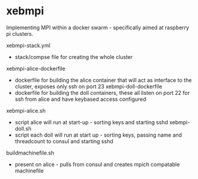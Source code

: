 # xebmpi
Implementing MPI within a docker swarm - specifically aimed at raspberry pi clusters.


xebmpi-stack.yml
  - stack/compse file for creating the whole cluster

xebmpi-alice-dockerfile 
  - dockerfile for building the alice container that will act as interface to the cluster, exposes only ssh on port 23
xebmpi-doll-dockerfile
  - dockerfile for building the doll containers, these all listen on port 22 for ssh from alice and have keybased access configured
 
xebmpi-alice.sh
  - script alice will run at start-up - sorting keys and starting sshd
xebmpi-doll.sh
  - script each doll will run at start up - sorting keys, passing name and threadcount to consul and starting sshd

buildmachinefile.sh
  - present on alice - pulls from consul and creates mpich compatable machinefile
  
  
